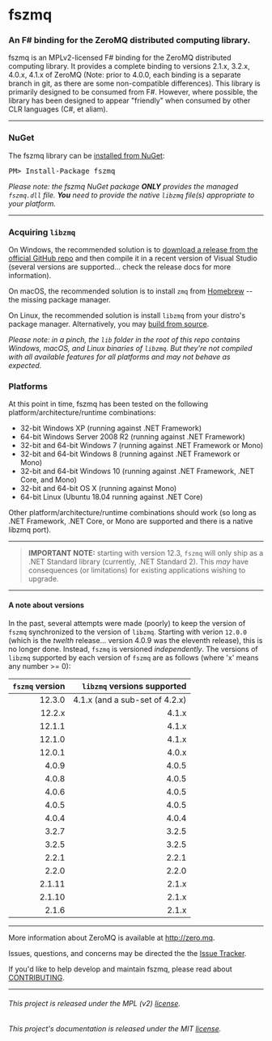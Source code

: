 fszmq
=======================

### An F# binding for the ZeroMQ distributed computing library.

fszmq is an MPLv2-licensed F# binding for the ZeroMQ distributed computing library.
It provides a complete binding to versions 2.1.x, 3.2.x, 4.0.x, 4.1.x of ZeroMQ
(Note: prior to 4.0.0, each binding is a separate branch in git, as there are some non-compatible differences).
This library is primarily designed to be consumed from F#. However, where possible,
the library has been designed to appear "friendly" when consumed by other CLR languages (C#, et aliam).

---------------------------------------------------------------------------

### NuGet

The fszmq library can be [installed from NuGet](https://www.nuget.org/packages/fszmq):

<pre>PM> Install-Package fszmq</pre>

_Please note: the fszmq NuGet package **ONLY** provides the managed `fszmq.dll` file.
**You** need to provide the native `libzmq` file(s) appropriate to your platform._

---------------------------------------------------------------------------

### Acquiring `libzmq`

On Windows, the recommended solution is to [download a release from the official GitHub repo](https://github.com/zeromq/libzmq/releases) and then compile it in a recent version of Visual Studio (several versions are supported... check the release docs for more information).

On macOS, the recommended solution is to install `zmq` from [Homebrew](https://brew.sh/) -- the missing package manager.

On Linux, the recommended solution is install `libzmq` from your distro's package manager. Alternatively, you may [build from source](https://github.com/zeromq/libzmq).

_Please note: in a pinch, the `lib` folder in the root of this repo contains Windows, macOS, and Linux binaries of `libzmq`. But they're not compiled with all available features for all platforms and may not behave as expected._

### Platforms

At this point in time, fszmq has been tested on the following platform/architecture/runtime combinations:
* 32-bit Windows XP (running against .NET Framework)
* 64-bit Windows Server 2008 R2 (running against .NET Framework)
* 32-bit and 64-bit Windows 7 (running against .NET Framework or Mono)
* 32-bit and 64-bit Windows 8 (running against .NET Framework or Mono)
* 32-bit and 64-bit Windows 10 (running against .NET Framework, .NET Core, and Mono)
* 32-bit and 64-bit OS X (running against Mono)
* 64-bit Linux (Ubuntu 18.04 running against .NET Core)

Other platform/architecture/runtime combinations should work (so long as .NET Framework, .NET Core, or Mono are supported and
there is a native libzmq port).

---

> **IMPORTANT NOTE:** starting with version 12.3, `fszmq` will only ship as a .NET Standard library (currently, .NET Standard 2). 
> This _may_ have consequences (or limitations) for existing applications wishing to upgrade.

---

#### A note about versions

In the past, several attempts were made (poorly) to keep the version of `fszmq` synchronized to the version of `libzmq`.
Starting with verion `12.0.0` (which is the _twelth_ release... version 4.0.9 was the eleventh release), this is no longer done. 
Instead, `fszmq` is versioned _independently_. The versions of `libzmq` supported by each version of `fszmq` are as follows
(where 'x' means any number >= 0):

`fszmq` version | `libzmq` versions supported
---------------:|----------------------------:
12.3.0          | 4.1.x (and a sub-set of 4.2.x)
12.2.x          | 4.1.x
12.1.1          | 4.1.x
12.1.0          | 4.1.x
12.0.1          | 4.0.x
4.0.9           | 4.0.5
4.0.8           | 4.0.5
4.0.6           | 4.0.5
4.0.5           | 4.0.5
4.0.4           | 4.0.4
3.2.7           | 3.2.5
3.2.5           | 3.2.5
2.2.1           | 2.2.1
2.2.0           | 2.2.0
2.1.11          | 2.1.x
2.1.10          | 2.1.x
2.1.6           | 2.1.x

---------------------------------------------------------------------------

More information about ZeroMQ is available at http://zero.mq.

Issues, questions, and concerns may be directed the the [Issue Tracker](http://github.com/zeromq/fszmq/issues).

If you'd like to help develop and maintain fszmq, please read about [CONTRIBUTING](CONTRIBUTING.md).

---------------------------------------------------------------------------

###### This project is released under the MPL (v2) [license](LICENSE.txt).
###### This project's documentation is released under the MIT [license](docs/files/LICENSE.txt).
